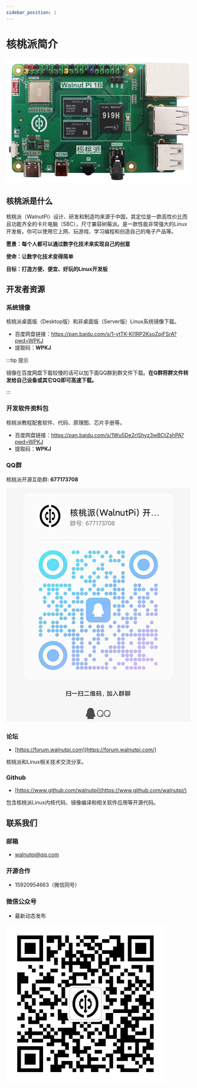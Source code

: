 ```yaml
---
sidebar_position: 1
---
```


# 核桃派简介

![walnutpi](./img/walnutpi.png)

## 核桃派是什么

核桃派（WalnutPi）设计、研发和制造均来源于中国，其定位是一款高性价比而且功能齐全的卡片电脑（SBC），尺寸兼容树莓派。是一款性能非常强大的Linux开发板，你可以使用它上网、玩游戏、学习编程和创造自己的电子产品等。

**愿景：每个人都可以通过数字化技术来实现自己的创意**

**使命：让数字化技术变得简单**

**目标：打造方便、便宜、好玩的Linux开发板**

## 开发者资源

### 系统镜像

核桃派桌面版（Desktop版）和非桌面版（Server版）Linux系统镜像下载。

- 百度网盘链接：https://pan.baidu.com/s/1-ytTK-KI1RP2KsoZpjFSrA?pwd=WPKJ
- 提取码：**WPKJ**

:::tip 提示

镜像在百度网盘下载较慢的话可以加下面QQ群到群文件下载。**在Q群将群文件转发给自己设备或其它QQ即可高速下载。**

:::


### 开发软件资料包

核桃派教程配套软件、代码、原理图、芯片手册等。

- 百度网盘链接：https://pan.baidu.com/s/1Wu5De2rlShyz3wBCtZshPA?pwd=WPKJ 
- 提取码：**WPKJ**


### QQ群

核桃派开源互助群:  **677173708**

![qq_group](./img/qq_group.jpg)

### 论坛

- [https://forum.walnutpi.com](https://forum.walnutpi.com/) 

核桃派和Linux相关技术交流分享。

### Github

- [https://www.github.com/walnutpi](https://www.github.com/walnutpi/) 

包含核桃派Linux内核代码、镜像编译和相关软件应用等开源代码。

## 联系我们

### 邮箱
- walnutpi@qq.com

### 开源合作
- 15920954663（微信同号）

### 微信公众号
- 最新动态发布

![wechat_official](./img/wechat_official.jpg)

